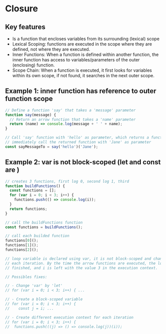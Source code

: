 # Closure

## Key features

- Is a function that encloses variables from its surrounding (lexical) scope
- Lexical Scoping: functions are executed in the scope where they are defined,
  not where they are executed.
- Inner Functions: When a function is defined within another function, the inner
  function has access to variables/parameters of the outer (enclosing) function.
- Scope Chain: When a function is executed, it first looks for variables within
  its own scope, if not found, it searches in the next outer scope.

## Example 1: inner function has reference to outer function scope

```javascript
// Define a function 'say' that takes a 'message' parameter
function say(message) {
  // Return an arrow function that takes a 'name' parameter
  return (name) => console.log(message + ' ' + name);
}

// Call 'say' function with 'hello' as parameter, which returns a function,
// immediately call the returned function with 'Jane' as parameter
const sayMessageTo = say('hello')('Jane');
```

## Example 2: var is not block-scoped (let and const are )

```javascript
// creates 3 functions, first log 0, second log 1, third 
function buildFunctions() {
  const functions = [];
  for (var i = 0; i < 3; i++) {
    functions.push(() => console.log(i));
  }
  return functions;
}

// call the buildFunctions function
const functions = buildFunctions();

// call each builded function
functions[0](); 
functions[1](); 
functions[2](); 

// loop variable is declared using var, it is not block-scoped and changes for
// each iteration. By the time the arrow functions are executed, the loop has
// finished, and i is left with the value 3 in the execution context. 

// Possibles fixes:

// - Change 'var' by 'let'
// for (var i = 0; i < 3; i++) { ...

// - Create a block-scoped variable
// for (var i = 0; i < 3; i++) {
//    const j = i; ...

// - Create different execution context for each iteration
// for (var i = 0; i < 3; i++) {
//  functions.push(((j) => () => console.log(j))(i));
```
